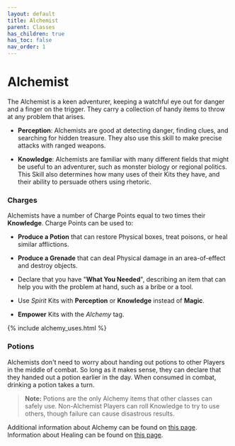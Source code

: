 ```yaml
---
layout: default
title: Alchemist
parent: Classes
has_children: true
has_toc: false
nav_order: 1
---
```


# Alchemist

The Alchemist is a keen adventurer, keeping a watchful eye out for danger and a finger on the trigger. They carry a collection of handy items to throw at any problem that arises.

- **<span style="color: {{ site.alchemist_color }}">Perception</span>**: Alchemists are good at detecting danger, finding clues, and searching for hidden treasure. They also use this skill to make precise attacks with ranged weapons.

- **<span style="color: {{ site.alchemist_color }}">Knowledge</span>**: Alchemists are familiar with many different fields that might be useful to an adventurer, such as monster biology or regional politics. This Skill also determines how many uses of their Kits they have, and their ability to persuade others using rhetoric.

### Charges

Alchemists have a number of Charge Points equal to two times their **<span style="color: {{ site.alchemist_color }}">Knowledge</span>**. Charge Points can be used to:

- **Produce a Potion** that can restore Physical boxes, treat poisons, or heal similar afflictions.

- **Produce a Grenade** that can deal Physical damage in an area-of-effect and destroy objects.

- Declare that you have "**What You Needed**", describing an item that can help you with the problem at hand, such as a bribe or a tool.

- Use _Spirit_ Kits with **<span style="color: {{ site.alchemist_color }}">Perception</span>** or **<span style="color: {{ site.alchemist_color }}">Knowledge</span>** instead of **<span style="color: {{ site.mage_color }}">Magic</span>**.

- **Empower** Kits with the _Alchemy_ tag.

{% include alchemy_uses.html %}

### Potions

Alchemists don't need to worry about handing out potions to other Players in the middle of combat. So long as it makes sense, they can declare that they handed out a potion earlier in the day. When consumed in combat, drinking a potion takes a turn.

> **Note:** Potions are the only Alchemy items that other classes can safely use. Non-Alchemist Players can roll Knowledge to try to use others, though failure can cause disastrous results.

Additional information about Alchemy can be found on [this page](../../more_resources/alchemy/index.md). Information about Healing can be found on [this page](../../more_resources/healing.md).
